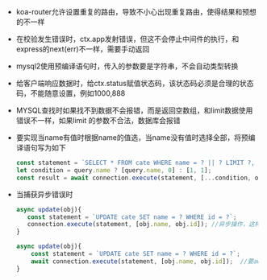 - koa-router允许设置重复的路由，导致不小心出现重复路由，使得结果和预想的不一样
- 在校验发生错误时，ctx.app发射错误，但这不会停止中间件的执行，和express的next(err)不一样，需要手动返回

- mysql2使用预编译语句时，传入的参数要是字符串，不会自动类型转换
- 给客户端响应数据时，给ctx.status赋值状态码，该状态码必须是合理的状态码，不能随意设置，例如1000,888

- MYSQL查找时如果找不到数据不会报错，而是返回空数组，和limit数据使用错误不一样，如果limit 的参数不合法，数据库会报错

- 要实现当name有值时根据name的值选，当name没有值时选择全部，将预编译语句写为如下

  ```js
  const statement = `SELECT * FROM cate WHERE name = ? || ? LIMIT ?, ?;`;
  let condition = query.name ? [query.name, 0] : [1, 1];
  const result = await connection.execute(statement, [...condition, offset, (offset + limit)])
  ```

- 当捕获异步错误时

  ```js
  async update(obj){
     const statement = `UPDATE cate SET name = ? WHERE id = ?`;
     connection.execute(statement, [obj.name, obj.id]);	//异步操作，这样是捕获不到错误的
  }
  ```

  ```js
  async update(obj){
      const statement = `UPDATE cate SET name = ? WHERE id = ?`;
      await connection.execute(statement, [obj.name, obj.id]);	//要await异步操作，这样才可以捕获update的错误
  }
  ```

  

